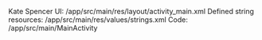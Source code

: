 Kate Spencer
UI: /app/src/main/res/layout/activity_main.xml
Defined string resources: /app/src/main/res/values/strings.xml
Code: /app/src/main/MainActivity
